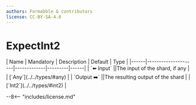 ```yaml
---
authors: Formabble & contributors
license: CC-BY-SA-4.0
---
```



# ExpectInt2

<div class="sh-parameters" markdown="1">
| Name | Mandatory | Description | Default | Type |
|------|---------------------|-------------|---------|------|
| `⬅️ Input` ||The input of the shard, if any | | [`Any`](../../types/#any) |
| `Output ➡️` ||The resulting output of the shard | | [`Int2`](../../types/#int2) |

</div>



--8<-- "includes/license.md"

